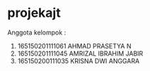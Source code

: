 # projekajt

Anggota kelompok :
1. 165150201111061 AHMAD PRASETYA N
2. 165150201111045 AMRIZAL IBRAHIM JABIR
3. 165150200111035 KRISNA DWI ANGGARA
